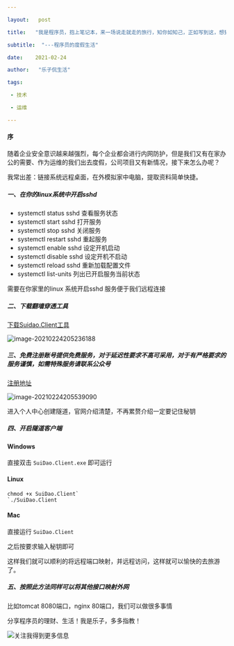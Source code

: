 ```yaml
---

layout:   post

title:   "我是程序员，抱上笔记本，来一场说走就走的旅行，知你如知己，正如写到这，想到了你此刻的目光。"

subtitle:  "---程序员的度假生活"

date:    2021-02-24

author:   "乐子侃生活"

tags:

 - 技术

 - 运维

---
```




#### 序



随着企业安全意识越来越强烈，每个企业都会进行内网防护，但是我们又有在家办公的需要、作为运维的我们出去度假，公司项目又有新情况，接下来怎么办呢？

我常出差：链接系统远程桌面，在外模拟家中电脑，提取资料简单快捷。

<!-- more--> 

##### 一、在你的linux系统中开启sshd

* systemctl status sshd    查看服务状态
* systemctl start sshd      打开服务
* systemctl stop sshd      关闭服务
* systemctl restart sshd      重起服务
* systemctl enable sshd      设定开机启动
* systemctl disable sshd     设定开机不启动
* systemctl reload sshd      重新加载配置文件
* systemctl  list-units      列出已开启服务当前状态

需要在你家里的linux 系统开启sshd 服务便于我们远程连接

##### 二、下载翻墙穿透工具



[下载Suidao.Client工具](https://github.com/SpringHgui/FastTunnel/releases)

![image-20210224205236188](https://gitee.com/yingle1991/resource/raw/master/static/blog/image-20210224205236188.png)

##### 三、免费注册账号提供免费服务，对于延迟性要求不高可采用，对于有严格要求的服务谨慎，如需特殊服务请联系公众号

[注册地址](https://suidao.io/)

![image-20210224205539090](https://gitee.com/yingle1991/resource/raw/master/static/blog/image-20210224205539090.png)

进入个人中心创建隧道，官网介绍清楚，不再累赘介绍一定要记住秘钥



##### 四、开启隧道客户端

####  Windows

直接双击 `SuiDao.Client.exe` 即可运行

#### Linux

```
chmod +x SuiDao.Client`
`./SuiDao.Client
```

#### Mac

直接运行 `SuiDao.Client`

之后按要求输入秘钥即可

这样我们就可以顺利的将远程端口映射，并远程访问，这样就可以愉快的去旅游了。

##### 五、按照此方法同样可以将其他接口映射外网

比如tomcat 8080端口，nginx 80端口，我们可以做很多事情


分享程序员的理财、生活！我是乐子，多多指教！



 ![关注我得到更多信息](https://gitee.com/yingle1991/resource/raw/master/static/blog/passme.png)